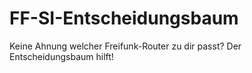 # FF-SI-Entscheidungsbaum
Keine Ahnung welcher Freifunk-Router zu dir passt? Der Entscheidungsbaum hilft!
